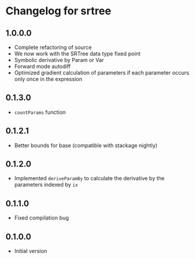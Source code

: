 # Changelog for srtree

## 1.0.0.0

- Complete refactoring of source
- We now work with the SRTree data type fixed point
- Symbolic derivative by Param or Var
- Forward mode autodiff
- Optimized gradient calculation of parameters if each parameter occurs only once in the expression

## 0.1.3.0

- `countParams` function

## 0.1.2.1

- Better bounds for base (compatible with stackage nightly)

## 0.1.2.0

- Implemented `deriveParamBy` to calculate the derivative by the parameters indexed by `ix`

## 0.1.1.0

- Fixed compilation bug

## 0.1.0.0

- Initial version
